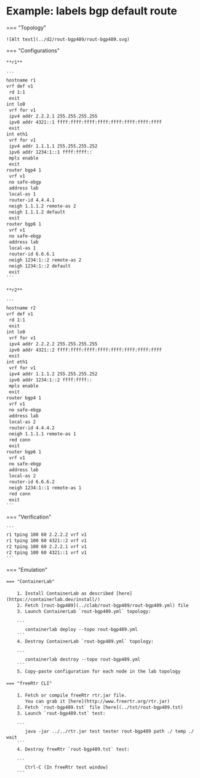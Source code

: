# Example: labels bgp default route

=== "Topology"

    ![Alt text](../d2/rout-bgp489/rout-bgp489.svg)

=== "Configurations"

    **r1**

    ```
    hostname r1
    vrf def v1
     rd 1:1
     exit
    int lo0
     vrf for v1
     ipv4 addr 2.2.2.1 255.255.255.255
     ipv6 addr 4321::1 ffff:ffff:ffff:ffff:ffff:ffff:ffff:ffff
     exit
    int eth1
     vrf for v1
     ipv4 addr 1.1.1.1 255.255.255.252
     ipv6 addr 1234:1::1 ffff:ffff::
     mpls enable
     exit
    router bgp4 1
     vrf v1
     no safe-ebgp
     address lab
     local-as 1
     router-id 4.4.4.1
     neigh 1.1.1.2 remote-as 2
     neigh 1.1.1.2 default
     exit
    router bgp6 1
     vrf v1
     no safe-ebgp
     address lab
     local-as 1
     router-id 6.6.6.1
     neigh 1234:1::2 remote-as 2
     neigh 1234:1::2 default
     exit
    ```

    **r2**

    ```
    hostname r2
    vrf def v1
     rd 1:1
     exit
    int lo0
     vrf for v1
     ipv4 addr 2.2.2.2 255.255.255.255
     ipv6 addr 4321::2 ffff:ffff:ffff:ffff:ffff:ffff:ffff:ffff
     exit
    int eth1
     vrf for v1
     ipv4 addr 1.1.1.2 255.255.255.252
     ipv6 addr 1234:1::2 ffff:ffff::
     mpls enable
     exit
    router bgp4 1
     vrf v1
     no safe-ebgp
     address lab
     local-as 2
     router-id 4.4.4.2
     neigh 1.1.1.1 remote-as 1
     red conn
     exit
    router bgp6 1
     vrf v1
     no safe-ebgp
     address lab
     local-as 2
     router-id 6.6.6.2
     neigh 1234:1::1 remote-as 1
     red conn
     exit
    ```

=== "Verification"

    ```
    r1 tping 100 60 2.2.2.2 vrf v1
    r1 tping 100 60 4321::2 vrf v1
    r2 tping 100 60 2.2.2.1 vrf v1
    r2 tping 100 60 4321::1 vrf v1
    ```

=== "Emulation"

    === "ContainerLab"

        1. Install ContainerLab as described [here](https://containerlab.dev/install/)  
        2. Fetch [rout-bgp489](../clab/rout-bgp489/rout-bgp489.yml) file  
        3. Launch ContainerLab `rout-bgp489.yml` topology:  

        ```
           containerlab deploy --topo rout-bgp489.yml  
        ```
        4. Destroy ContainerLab `rout-bgp489.yml` topology:  

        ```
           containerlab destroy --topo rout-bgp489.yml  
        ```
        5. Copy-paste configuration for each node in the lab topology

    === "freeRtr CLI"

        1. Fetch or compile freeRtr rtr.jar file.  
           You can grab it [here](http://www.freertr.org/rtr.jar)  
        2. Fetch `rout-bgp489.tst` file [here](../tst/rout-bgp489.tst)  
        3. Launch `rout-bgp489.tst` test:  

        ```
           java -jar ../../rtr.jar test tester rout-bgp489 path ./ temp ./ wait
        ```
        4. Destroy freeRtr `rout-bgp489.tst` test:  

        ```
           Ctrl-C (In freeRtr test window)
        ```

